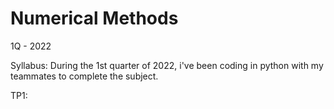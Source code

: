 # Numerical Methods
1Q - 2022

Syllabus: During the 1st quarter of 2022, i've been coding in python with my teammates to complete the subject.

TP1: 
